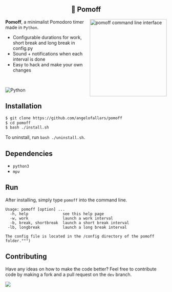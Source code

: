 <h2 align="center">🍅 Pomoff</h1>

<img src="https://i.imgur.com/nXkjOqU.png" alt="pomoff command line interface" align="right" height="240px">

**Pomoff**, a minimalist Pomodoro timer made in `Python`.

- Configurable durations for work, short break and long break in config.py
- Sound + notifications when each interval is done
- Easy to hack and make your own changes

<br>

![Python](https://img.shields.io/badge/Python-3776AB?style=for-the-badge&logo=python&logoColor=white)

## Installation

```bash
$ git clone https://github.com/angelofallars/pomoff
$ cd pomoff
$ bash ./install.sh
```

To uninstall, run `bash ./uninstall.sh`.

## Dependencies

- `python3`
- `mpv`

## Run

After installing, simply type `pomoff` into the command line.

``` 
Usage: pomoff [option] ...
  -h, help               see this help page
  -w, work               launch a work interval
  -b, break, shortbreak  launch a short break interval
 -lb, longbreak          launch a long break interval

The config file is located in the /config directory of the pomoff folder.""")
```

## Contributing

Have any ideas on how to make the code better? Feel free to contribute code by
making a fork and a pull request on the `dev` branch.

<a href="./LICENSE.md"><img src="https://img.shields.io/badge/license-MIT-blue.svg"></a>

